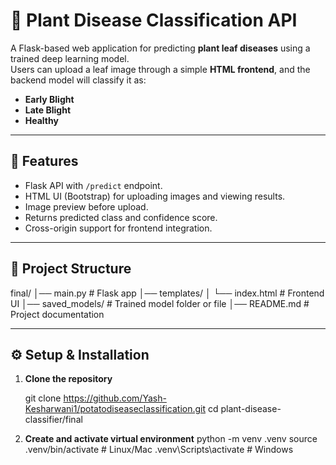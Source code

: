 # 🌿 Plant Disease Classification API

A Flask-based web application for predicting **plant leaf diseases** using a trained deep learning model.  
Users can upload a leaf image through a simple **HTML frontend**, and the backend model will classify it as:

- **Early Blight**
- **Late Blight**
- **Healthy**

---

## 🚀 Features
- Flask API with `/predict` endpoint.
- HTML UI (Bootstrap) for uploading images and viewing results.
- Image preview before upload.
- Returns predicted class and confidence score.
- Cross-origin support for frontend integration.

---

## 📂 Project Structure
final/
│── main.py # Flask app
│── templates/
│ └── index.html # Frontend UI
│── saved_models/ # Trained model folder or file
│── README.md # Project documentation


---

## ⚙️ Setup & Installation

1. **Clone the repository**

   git clone https://github.com/Yash-Kesharwani1/potatodiseaseclassification.git
   cd plant-disease-classifier/final

2. **Create and activate virtual environment**
    python -m venv .venv
    source .venv/bin/activate   # Linux/Mac
    .venv\Scripts\activate      # Windows